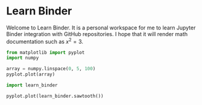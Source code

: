 # Learn Binder

Welcome to Learn Binder. It is a personal workspace for me to learn Jupyter
Binder integration with GitHub repositories. I hope that it will render math
documentation such as $x^2 = 3$.

```python
from matplotlib import pyplot
import numpy

array = numpy.linspace(0, 5, 100)
pyplot.plot(array)
```

```python
import learn_binder

pyplot.plot(learn_binder.sawtooth())
```
